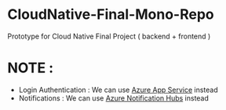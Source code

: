 # CloudNative-Final-Mono-Repo

Prototype for Cloud Native Final Project ( backend + frontend )

# NOTE : 
* Login Authentication : We can use [Azure App Service](https://learn.microsoft.com/zh-tw/azure/app-service/overview-authentication-authorization) instead
* Notifications : We can use [Azure Notification Hubs](https://azure.microsoft.com/zh-tw/products/notification-hubs) instead
